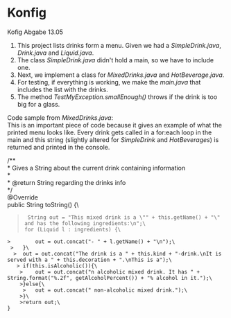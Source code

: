 # Konfig
Kofig Abgabe 13.05

1. This project lists drinks form a menu. Given we had a *SimpleDrink.java*, *Drink.java* and *Liquid.java*.
2. The class *SimpleDrink.java* didn't hold a main, so we have to include one.
3. Next, we implement a class for *MixedDrinks.java* and *HotBeverage.java*.
4. For testing, if everything is working, we make the *main.java* that includes the list with the drinks.
5. The method *TestMyException.smallEnough()* throws if the drink is too big for a glass.


Code sample from *MixedDrinks.java*:\
This is an important piece of code because it gives an example of what the printed menu looks like. Every drink gets called in a for:each loop in the main and this string (slightly altered for *SimpleDrink* and *HotBeverages*) is returned and printed in the console.

   /**\
    * Gives a String about the current drink containing information\
    *\
    * @return String regarding the drinks info\
    */\
    @Override\
    public String toString() {\
  >      String out = "This mixed drink is a \"" + this.getName() + "\" and has the following ingredients:\n";\
   >     for (Liquid l : ingredients) {\
    >        out = out.concat("- " + l.getName() + "\n");\
     >   }\
      >  out = out.concat("The drink is a " + this.kind + "-drink.\nIt is served with a " + this.decoration + ".\nThis is a");\
       > if(this.isAlcoholic()){\
        >    out = out.concat("n alcoholic mixed drink. It has " + String.format("%.2f", getAlcoholPercent()) + "% alcohol in it.");\
        >}else{\
         >   out = out.concat(" non-alcoholic mixed drink.");\
        >}\
        >return out;\
    }
